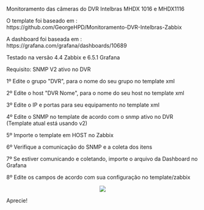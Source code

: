 Monitoramento das câmeras do DVR Intelbras MHDX 1016 e MHDX1116

<p>O template foi baseado em : https://github.com/GeorgeHPD/Monitoramento-DVR-Intelbras-Zabbix</p>
<p>A dashboard foi baseada em : https://grafana.com/grafana/dashboards/10689</p>
<p>Testado na versão 4.4 Zabbix e 6.5.1 Grafana</p>
<p>Requisito: SNMP V2 ativo no DVR</p>
<p>1º Edite o grupo "DVR", para o nome do seu grupo no template xml</p>
<p>2º Edite o host "DVR Nome", para o nome do seu host no template xml</p>
<p>3º Edite o IP e portas para seu equipamento no template xml</p>
<p>4º Edite o SNMP no template de acordo com o snmp ativo no DVR (Template atual está usando v2)</p>
<p>5º Importe o template em HOST no Zabbix</p>
<p>6º Verifique a comunicação do SNMP e a coleta dos itens</p>
<p>7º Se estiver comunicando e coletando, importe o arquivo da Dashboard no Grafana</p>
<p>8º Edite os campos de acordo com sua configuração no template/zabbix</p>
<p align="center">
<img src="https://user-images.githubusercontent.com/42806550/72466164-1d662e00-37b7-11ea-88b1-829778a2df0d.png">
</p>
Aprecie!
